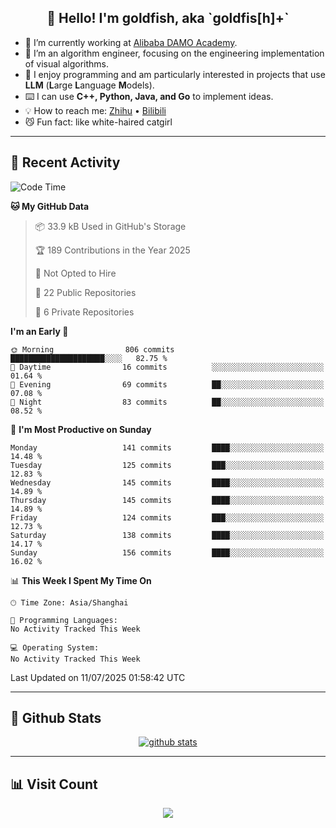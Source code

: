 
<h2 align="center">👋 Hello! I'm goldfish, aka `goldfis[h]+`</h2>

- 📍 I’m currently working at [Alibaba DAMO Academy](https://damo.alibaba.com/).  
- 🌱 I’m an algorithm engineer, focusing on the engineering implementation of visual algorithms.  
- 💬 I enjoy programming and am particularly interested in projects that use **LLM** (**L**arge **L**anguage **M**odels).   
- ⌨️ I can use **C++, Python, Java, and Go** to implement ideas.  
- 💡 How to reach me: [Zhihu](https://www.zhihu.com/people/goldfishh) • [Bilibili](https://space.bilibili.com/11349246)  
- 😼 Fun fact: like white-haired catgirl  

-------

## 🔧 Recent Activity

<!--START_SECTION:waka-->
![Code Time](http://img.shields.io/badge/Code%20Time-94%20hrs%2014%20mins-blue)

**🐱 My GitHub Data** 

> 📦 33.9 kB Used in GitHub's Storage 
 > 
> 🏆 189 Contributions in the Year 2025
 > 
> 🚫 Not Opted to Hire
 > 
> 📜 22 Public Repositories 
 > 
> 🔑 6 Private Repositories 
 > 
**I'm an Early 🐤** 

```text
🌞 Morning                806 commits         █████████████████████░░░░   82.75 % 
🌆 Daytime                16 commits          ░░░░░░░░░░░░░░░░░░░░░░░░░   01.64 % 
🌃 Evening                69 commits          ██░░░░░░░░░░░░░░░░░░░░░░░   07.08 % 
🌙 Night                  83 commits          ██░░░░░░░░░░░░░░░░░░░░░░░   08.52 % 
```
📅 **I'm Most Productive on Sunday** 

```text
Monday                   141 commits         ████░░░░░░░░░░░░░░░░░░░░░   14.48 % 
Tuesday                  125 commits         ███░░░░░░░░░░░░░░░░░░░░░░   12.83 % 
Wednesday                145 commits         ████░░░░░░░░░░░░░░░░░░░░░   14.89 % 
Thursday                 145 commits         ████░░░░░░░░░░░░░░░░░░░░░   14.89 % 
Friday                   124 commits         ███░░░░░░░░░░░░░░░░░░░░░░   12.73 % 
Saturday                 138 commits         ████░░░░░░░░░░░░░░░░░░░░░   14.17 % 
Sunday                   156 commits         ████░░░░░░░░░░░░░░░░░░░░░   16.02 % 
```


📊 **This Week I Spent My Time On** 

```text
🕑︎ Time Zone: Asia/Shanghai

💬 Programming Languages: 
No Activity Tracked This Week

💻 Operating System: 
No Activity Tracked This Week
```


 Last Updated on 11/07/2025 01:58:42 UTC
<!--END_SECTION:waka-->

-------

## 📆 Github Stats

<p align="center">
    <a href="https://github.com/anuraghazra/github-readme-stats">
      <img src="https://github-readme-stats.vercel.app/api?username=goldfishh&show_icons=true&theme=dracula" alt="github stats" />
    </a>
</p>

-------

## 📊 Visit Count

<p align="center">
  <a href="https://count.getloli.com/"><img src="https://count.getloli.com/get/@:goldfishh?theme=rule34"></a>
</p>
